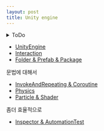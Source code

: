 ```yaml
---
layout: post
title: Unity engine
---
```


<details><summary>ToDo</summary>
<div markdown="1">

- [ ] [주니어 프로그램](https://learn.unity.com/pathway/junior-programmer?signup=true)
- [ ] [유니티 메뉴얼](https://docs.unity3d.com/kr/530/Manual/UnityManual.html)
- [ ] [유니티로 언리얼 프로젝트 옮기기](https://learn.unity.com/tutorial/transitioning-from-unreal-to-unity#5d518e11edbc2a002007f178)
- [ ]  유니티 API
    - Instantiate(GameObject, Pos, Rotation…);….
        - playerAudio.playOneShot(…)
- [ ] 타임라인
- [ ] 애니메이션
- [ ] 파티클
    - [https://rito15.github.io/posts/unity-particle-system-tutorial-01/](https://rito15.github.io/posts/unity-particle-system-tutorial-01/)
    - [https://notyu.tistory.com/59](https://notyu.tistory.com/59)
    - SFX, 영화, 텔레비전 등에서 특수 촬영과 필름 합성, 편집 기법을 구사하여 특수한 시각적 효과를 내는 기술
- [ ] 오디오

- 에셋패키지에 유니티 패키지를 넣을 수 있다.
유니티 에디터에서 애셋을 임포트할 수 있습니다.
- 프로젝트와 레이아웃, 탭설정, 프로젝트에서 즐겨찾기 설정
- Update이용하기

</div></details>

* [UnityEngine](/posts_unity_engine/UnityEngine)
* [Interaction](/posts_unity_engine/Interaction)
* [Folder & Prefab & Package](/posts_unity_engine/FolderPrefabPackage)

문법에 대해서

* [InvokeAndRepeating & Coroutine](/posts_unity_engine/InvokeAndRepeatingCoroutine)
* [Physics](/posts_unity_engine/Physics)
* [Particle & Shader](/posts_unity_engine/ParticleShader)

좀더 효율적으로

* [Inspector & AutomationTest](/posts_unity_engine/InspectorAutomationTest)